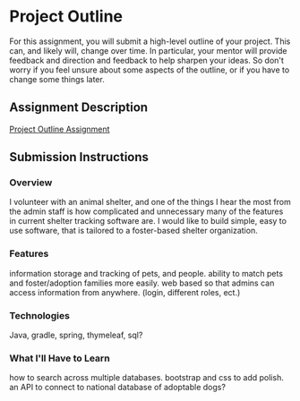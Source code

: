 # Project Outline
For this assignment, you will submit a high-level outline of your project. This can, and likely will, change over time. In particular, your mentor will provide feedback and direction and feedback to help sharpen your ideas. So don't worry if you feel unsure about some aspects of the outline, or if you have to change some things later.

## Assignment Description
[Project Outline Assignment](https://education.launchcode.org/liftoff/assignments/project-outline/)

## Submission Instructions

### Overview
I volunteer with an animal shelter, and one of the things I hear the most from the admin staff is how complicated and unnecessary many of the features in current shelter tracking software are. I would like to build simple, easy to use software, that is tailored to a foster-based shelter organization.  

### Features
information storage and tracking of pets, and people.
ability to match pets and foster/adoption families more easily.
web based so that admins can access information from anywhere. (login, different roles, ect.)

### Technologies
Java, gradle, spring, thymeleaf, sql?

### What I'll Have to Learn
how to search across multiple databases.
bootstrap and css to add polish.
an API to connect to national database of adoptable dogs?
